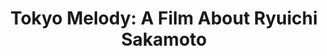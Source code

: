 ---
title: "Tokyo Melody: A Film About Ryuichi Sakamoto"
year: 1985
rating: null
stars: ""
liked: false
rewatched: false
permalink: "tokyo-melody-a-film-about-ryuichi-sakamoto"
watched_on: 2025-03-18
---